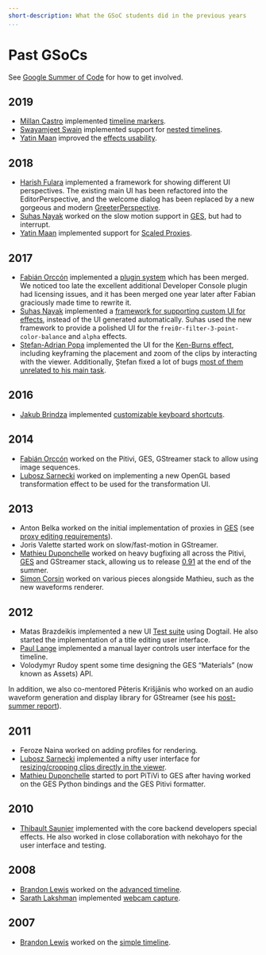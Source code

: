 ```yaml
---
short-description: What the GSoC students did in the previous years
...
```


# Past GSoCs

See [Google Summer of Code](Google_Summer_of_Code.md) for how to
get involved.

## 2019

-   [Millan Castro](https://millancv.github.io/) implemented [timeline
    markers](https://millancv.github.io//GSoC-3/).
-   [Swayamjeet Swain](https://swaynethoughts.wordpress.com/)
    implemented support for [nested
    timelines](https://swaynethoughts.wordpress.com/2019/08/25/gsoc-2019-final-report/).
-   [Yatin Maan](https://yatinmaan.github.io/) improved the [effects
    usability](https://yatinmaan.github.io/2019/08/26/GSoC-19-Final-Report/).

## 2018

-   [Harish Fulara](https://harishfulara07.wordpress.com/) implemented
    a framework for showing different UI perspectives. The existing
    main UI has been refactored into the EditorPerspective, and
    the welcome dialog has been replaced by a new gorgeous and modern
    [GreeterPerspective](https://harishfulara07.wordpress.com/2018/08/13/gsoc-2018-final-report-pitivi-ui-polishing/).
-   [Suhas Nayak](https://suhas2go.github.io) worked on the slow motion
    support in [GES](GES.md), but had to interrupt.
-   [Yatin Maan](https://yatinmaan.github.io/) implemented support
    for [Scaled Proxies](https://yatinmaan.github.io/2018/08/14/GSoC-18-Final-Report/).

## 2017

-   [Fabián Orccón](https://cfoch.github.io/) implemented a
    [plugin system](https://cfoch.github.io/tech/2017/08/28/wrap-up-and-code-submission.html)
    which has been merged. We noticed too late the excellent additional
    Developer Console plugin had licensing issues, and it has been
    merged one year later after Fabian graciously made time to rewrite it.
-   [Suhas Nayak](https://suhas2go.github.io) implemented a [framework for
    supporting custom UI for effects](https://suhas2go.github.io/gnome/pitivi/2017/08/28/GSoCFinalReport/),
    instead of the UI generated automatically. Suhas used the new framework to
    provide a polished UI for the `frei0r-filter-3-point-color-balance` and
    `alpha` effects.
-   [Ștefan-Adrian Popa](https://stefanpopablog.wordpress.com) implemented
    the UI for the [Ken-Burns
    effect](https://stefanpopablog.wordpress.com/2017/08/22/gsoc-2017-coming-to-an-end/),
    including keyframing the placement and zoom of the clips by interacting with
    the viewer. Additionally, Ștefan fixed a lot of bugs [most of them unrelated
    to his main
    task](https://gist.github.com/stefanzzz22/260fa2be10bccd7404af87152ecd5a88).

## 2016

-   [Jakub Brindza](https://github.com/jakubbrindza) implemented
    [customizable keyboard
    shortcuts](http://www.jakubbrindza.com/2016/08/gsoc-with-pitivi.html).

## 2014

-   [Fabián Orccón](https://cfoch.github.io/) worked on the Pitivi,
    GES, GStreamer stack to allow using image sequences.
-   [Lubosz Sarnecki](https://lubosz.wordpress.com/) worked on
    implementing a new OpenGL based transformation effect to be used for
    the transformation UI.

## 2013

-   Anton Belka worked on the initial
    implementation of proxies in [GES](GES.md) (see [proxy
    editing requirements](design/Proxy_editing_requirements.md)).
-   Joris Valette started work on slow/fast-motion in GStreamer.
-   [Mathieu Duponchelle](https://mathieuduponchelle.blogspot.com/)
    worked on heavy bugfixing all across the Pitivi, [GES](GES.md) and
    GStreamer stack, allowing us to release [0.91](releases/0.91.md) at
    the end of the summer.
-   [Simon Corsin](https://github.com/rFlex) worked on various pieces
    alongside Mathieu, such as the new waveforms renderer.

## 2012

-   Matas Brazdeikis implemented a new UI [Test
    suite](Testing.md) using Dogtail. He also started the
    implementation of a title editing user interface.
-   [Paul Lange](https://palango.wordpress.com/) implemented a manual
    layer controls user interface for the timeline.
-   Volodymyr Rudoy spent some time
    designing the GES “Materials” (now known as Assets) API.

In addition, we also co-mentored Pēteris Krišjānis who worked on an
audio waveform generation and display library for GStreamer (see his
[post-summer
report](http://pecisk.blogspot.ca/2012/11/state-of-libwaveform-after-gsoc.html)).

## 2011

-   Feroze Naina worked on adding profiles for rendering.
-   [Lubosz Sarnecki](https://lubosz.wordpress.com/) implemented a nifty
    user interface for [resizing/cropping clips directly in the
    viewer](https://lubosz.wordpress.com/2016/09/26/making-viewer-uis-for-pitivi/).
-   [Mathieu Duponchelle](https://mathieuduponchelle.blogspot.com/)
    started to port PiTiVi to GES after having worked on the GES Python
    bindings and the GES Pitivi formatter.

## 2010

-   [Thibault Saunier](https://blogs.gnome.org/tsaunier/) implemented
    with the core backend developers special effects. He also worked in
    close collaboration with nekohayo for the user interface and
    testing.

## 2008

-   [Brandon Lewis](https://dotsony.blogspot.com/) worked on the [advanced
    timeline](http://dotsony.blogspot.ch/search?updated-min=2008-01-01T00:00:00-08:00&updated-max=2009-01-01T00:00:00-08:00&max-results=41).
-   [Sarath Lakshman](http://www.sarathlakshman.com/about/) implemented
    [webcam
    capture](http://www.sarathlakshman.com/2008/09/28/pitivi-hacks).

## 2007

-   [Brandon Lewis](https://dotsony.blogspot.com/) worked on the [simple
    timeline](Google_SoC_2007_-_Simple_Timeline.md).
